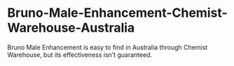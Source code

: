 # Bruno-Male-Enhancement-Chemist-Warehouse-Australia
Bruno Male Enhancement is easy to find in Australia through Chemist Warehouse, but its effectiveness isn’t guaranteed.
